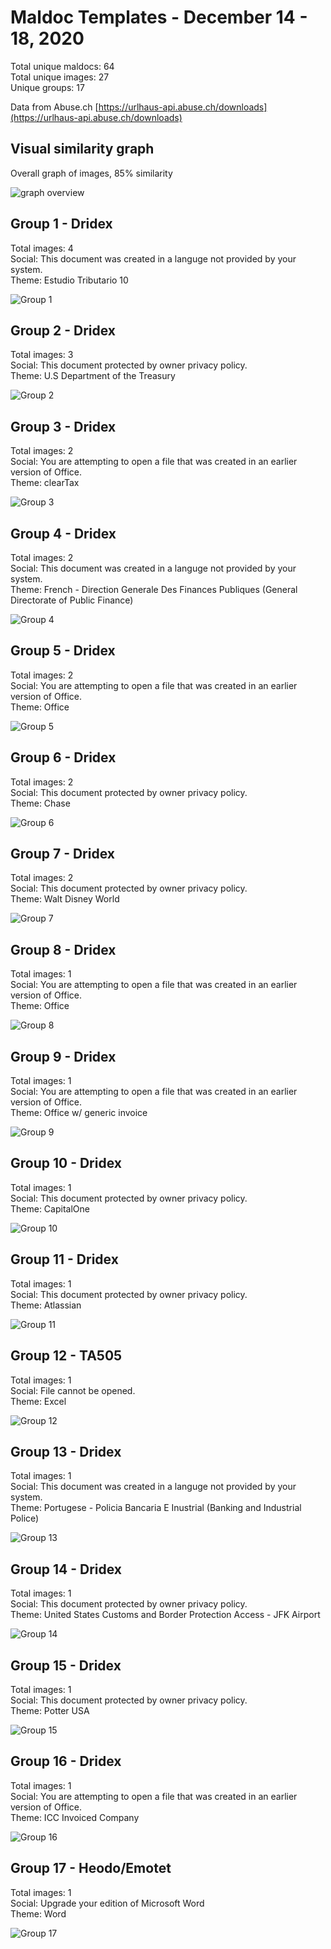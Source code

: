 # Maldoc Templates - December 14 - 18, 2020

Total unique maldocs: 64  
Total unique images: 27  
Unique groups: 17  
  
Data from Abuse.ch [https://urlhaus-api.abuse.ch/downloads](https://urlhaus-api.abuse.ch/downloads)

## Visual similarity graph

Overall graph of images, 85% similarity

![graph overview](https://user-images.githubusercontent.com/1920756/102961761-c549a880-44aa-11eb-92b0-b05924a82083.png)

## Group 1 - Dridex

Total images: 4  
Social: This document was created in a languge not provided by your system.  
Theme: Estudio Tributario 10 

![Group 1](https://user-images.githubusercontent.com/1920756/102962083-ad265900-44ab-11eb-94f3-6c7df3f85a00.jpg)

## Group 2 - Dridex

Total images: 3  
Social: This document protected by owner privacy policy.  
Theme: U.S Department of the Treasury 

![Group 2](https://user-images.githubusercontent.com/1920756/102962084-adbeef80-44ab-11eb-98b7-cbcef201333f.jpg)

## Group 3 - Dridex

Total images: 2  
Social: You are attempting to open a file that was created in an earlier version of Office.  
Theme: clearTax 

![Group 3](https://user-images.githubusercontent.com/1920756/102962085-ae578600-44ab-11eb-9241-c51d428e3773.jpg)

## Group 4 - Dridex

Total images: 2  
Social: This document was created in a languge not provided by your system.   
Theme: French - Direction Generale Des Finances Publiques (General Directorate of Public Finance) 

![Group 4](https://user-images.githubusercontent.com/1920756/102962086-ae578600-44ab-11eb-93e9-e3280680ab8a.jpg)

## Group 5 - Dridex

Total images: 2  
Social: You are attempting to open a file that was created in an earlier version of Office.   
Theme: Office 

![Group 5](https://user-images.githubusercontent.com/1920756/102962091-ae578600-44ab-11eb-8882-534708f00657.jpg)

## Group 6 - Dridex

Total images: 2  
Social: This document protected by owner privacy policy.  
Theme: Chase 

![Group 6](https://user-images.githubusercontent.com/1920756/102962101-b4e5fd80-44ab-11eb-911c-000ffdc784e8.jpg)

## Group 7 - Dridex

Total images: 2  
Social: This document protected by owner privacy policy.  
Theme: Walt Disney World 

![Group 7](https://user-images.githubusercontent.com/1920756/102962103-b4e5fd80-44ab-11eb-88e5-500d1a168d79.jpg)

## Group 8 - Dridex

Total images: 1  
Social: You are attempting to open a file that was created in an earlier version of Office.  
Theme: Office 

![Group 8](https://user-images.githubusercontent.com/1920756/102962105-b4e5fd80-44ab-11eb-9178-e73f43ec2147.jpg)

## Group 9 - Dridex

Total images: 1  
Social: You are attempting to open a file that was created in an earlier version of Office.  
Theme: Office w/ generic invoice 

![Group 9](https://user-images.githubusercontent.com/1920756/102962106-b57e9400-44ab-11eb-9a7a-c74a4a8b7116.jpg)

## Group 10 - Dridex

Total images: 1  
Social: This document protected by owner privacy policy.  
Theme: CapitalOne 

![Group 10](https://user-images.githubusercontent.com/1920756/102962108-b57e9400-44ab-11eb-9be5-2ec243e317d7.jpg)

## Group 11 - Dridex

Total images: 1  
Social: This document protected by owner privacy policy.  
Theme: Atlassian 

![Group 11](https://user-images.githubusercontent.com/1920756/102962109-b57e9400-44ab-11eb-98eb-87cd742854d8.jpg)

## Group 12 - TA505

Total images: 1  
Social: File cannot be opened.  
Theme: Excel 

![Group 12](https://user-images.githubusercontent.com/1920756/102962110-b6172a80-44ab-11eb-9f25-b58af1c31207.jpg)

## Group 13 - Dridex

Total images: 1  
Social: This document was created in a languge not provided by your system.  
Theme: Portugese - Policia Bancaria E Inustrial (Banking and Industrial Police) 

![Group 13](https://user-images.githubusercontent.com/1920756/102962111-b6172a80-44ab-11eb-8a31-5c6ad53e7331.jpg)

## Group 14 - Dridex

Total images: 1  
Social: This document protected by owner privacy policy.  
Theme: United States Customs and Border Protection Access - JFK Airport 

![Group 14](https://user-images.githubusercontent.com/1920756/102962112-b6172a80-44ab-11eb-8a8c-64a5be2712e1.jpg)

## Group 15 - Dridex

Total images: 1  
Social: This document protected by owner privacy policy.  
Theme: Potter USA 

![Group 15](https://user-images.githubusercontent.com/1920756/102962114-b6172a80-44ab-11eb-8ce3-aa409817df74.jpg)

## Group 16 - Dridex

Total images: 1  
Social: You are attempting to open a file that was created in an earlier version of Office.   
Theme: ICC Invoiced Company 

![Group 16](https://user-images.githubusercontent.com/1920756/102962116-b6afc100-44ab-11eb-9ec9-03f155ce032e.jpg)

## Group 17 - Heodo/Emotet

Total images: 1  
Social: Upgrade your edition of Microsoft Word  
Theme: Word 

![Group 17](https://user-images.githubusercontent.com/1920756/102962117-b6afc100-44ab-11eb-995a-59555b616015.jpg)